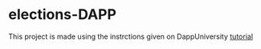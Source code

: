# elections-DAPP
This project is made using the instrctions given on DappUniversity [tutorial](https://www.dappuniversity.com/articles/the-ultimate-ethereum-dapp-tutorial)
